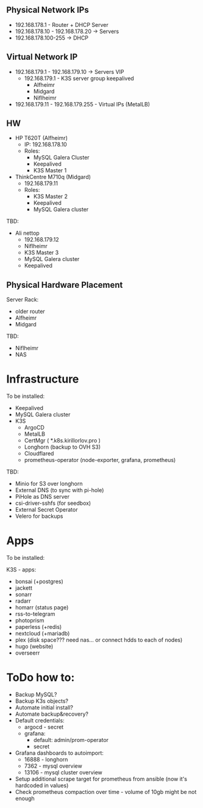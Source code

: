 Physical Network IPs
---

- 192.168.178.1 - Router + DHCP Server 
- 192.168.178.10 - 192.168.178.20 -> Servers
- 192.168.178.100-255 -> DHCP

Virtual Network IP
---
- 192.168.179.1 - 192.168.179.10 -> Servers VIP
  - 192.168.179.1 - K3S server group keepalived
    - Alfheimr
    - Midgard
    - Niflheimr
- 192.168.179.11 - 192.168.179.255 - Virtual IPs (MetalLB)

HW
---
- HP T620T (Alfheimr)
  - IP: 192.168.178.10
  - Roles: 
    - MySQL Galera Cluster
    - Keepalived
    - K3S Master 1
- ThinkCentre M710q (Midgard)     
  - 192.168.179.11
  - Roles:
    - K3S Master 2
    - Keepalived
    - MySQL Galera cluster

TBD:
- Ali nettop
  - 192.168.179.12
  - Niflheimr
  - K3S Master 3
  - MySQL Galera cluster
  - Keepalived

Physical Hardware Placement
---

Server Rack:
 - older router
 - Alfheimr
 - Midgard

TBD:
 - Niflheimr
 - NAS

# Infrastructure


To be installed:

- Keepalived
- MySQL Galera cluster
- K3S
  - ArgoCD
  - MetalLB
  - CertMgr ( *.k8s.kirillorlov.pro )
  - Longhorn (backup to OVH S3)
  - Cloudflared
  - prometheus-operator (node-exporter, grafana, prometheus)

TBD:
  - Minio for S3 over longhorn
  - External DNS (to sync with pi-hole)
  - PiHole as DNS server
  - csi-driver-sshfs (for seedbox)
  - External Secret Operator 
  - Velero for backups

# Apps

To be installed:

K3S - apps:
 - bonsai (+postgres)
 - jackett
 - sonarr
 - radarr
 - homarr (status page)
 - rss-to-telegram
 - photoprism
 - paperless (+redis)
 - nextcloud (+mariadb)
 - plex (disk space??? need nas... or connect hdds to each of nodes)
 - hugo (website)
 - overseerr
 
# ToDo how to:

- Backup MySQL?
- Backup K3s objects?
- Automate initial install?
- Automate backup&recovery?
- Default credentials:
  - argocd - secret 
  - grafana: 
    - default: admin/prom-operator
    - secret 
- Grafana dashboards to autoimport:
  - 16888 - longhorn
  - 7362 - mysql overview
  - 13106 - mysql cluster overview
- Setup additional scrape target for prometheus from ansible (now it's hardcoded in values)
- Check prometheus compaction over time - volume of 10gb might be not enough